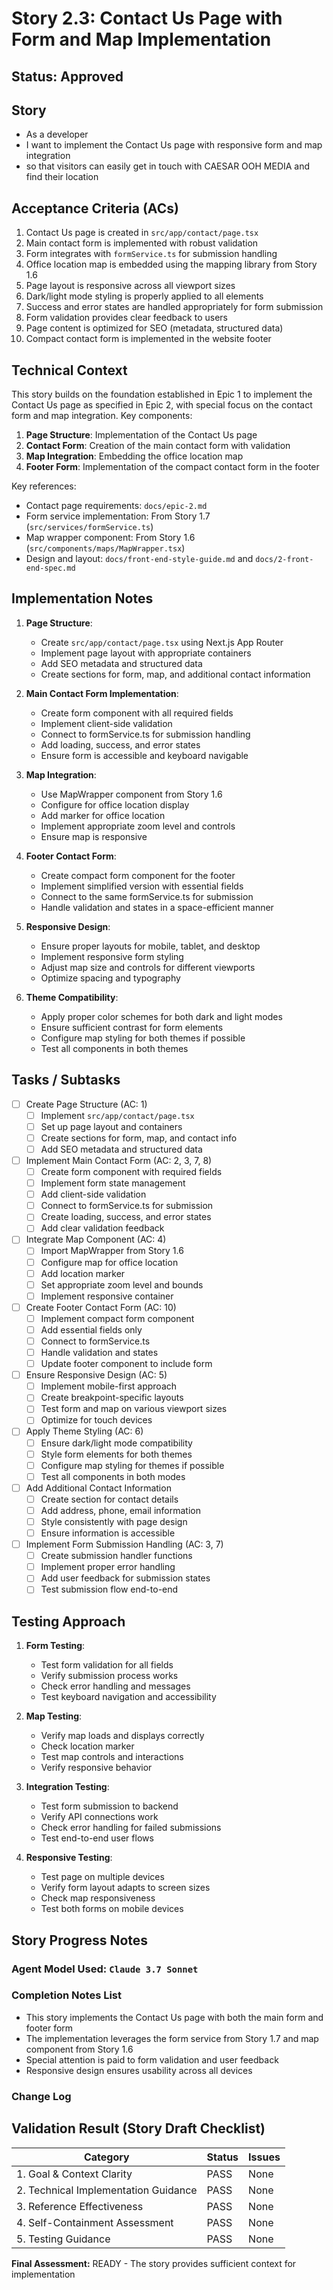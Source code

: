 # Story 2.3: Contact Us Page with Form and Map Implementation

## Status: Approved

## Story

- As a developer
- I want to implement the Contact Us page with responsive form and map integration
- so that visitors can easily get in touch with CAESAR OOH MEDIA and find their location

## Acceptance Criteria (ACs)

1. Contact Us page is created in `src/app/contact/page.tsx`
2. Main contact form is implemented with robust validation
3. Form integrates with `formService.ts` for submission handling
4. Office location map is embedded using the mapping library from Story 1.6
5. Page layout is responsive across all viewport sizes
6. Dark/light mode styling is properly applied to all elements
7. Success and error states are handled appropriately for form submission
8. Form validation provides clear feedback to users
9. Page content is optimized for SEO (metadata, structured data)
10. Compact contact form is implemented in the website footer

## Technical Context

This story builds on the foundation established in Epic 1 to implement the Contact Us page as specified in Epic 2, with special focus on the contact form and map integration. Key components:

1. **Page Structure**: Implementation of the Contact Us page
2. **Contact Form**: Creation of the main contact form with validation
3. **Map Integration**: Embedding the office location map
4. **Footer Form**: Implementation of the compact contact form in the footer

Key references:
- Contact page requirements: `docs/epic-2.md`
- Form service implementation: From Story 1.7 (`src/services/formService.ts`)
- Map wrapper component: From Story 1.6 (`src/components/maps/MapWrapper.tsx`)
- Design and layout: `docs/front-end-style-guide.md` and `docs/2-front-end-spec.md`

## Implementation Notes

1. **Page Structure**:
   - Create `src/app/contact/page.tsx` using Next.js App Router
   - Implement page layout with appropriate containers
   - Add SEO metadata and structured data
   - Create sections for form, map, and additional contact information

2. **Main Contact Form Implementation**:
   - Create form component with all required fields
   - Implement client-side validation
   - Connect to formService.ts for submission handling
   - Add loading, success, and error states
   - Ensure form is accessible and keyboard navigable

3. **Map Integration**:
   - Use MapWrapper component from Story 1.6
   - Configure for office location display
   - Add marker for office location
   - Implement appropriate zoom level and controls
   - Ensure map is responsive

4. **Footer Contact Form**:
   - Create compact form component for the footer
   - Implement simplified version with essential fields
   - Connect to the same formService.ts for submission
   - Handle validation and states in a space-efficient manner

5. **Responsive Design**:
   - Ensure proper layouts for mobile, tablet, and desktop
   - Implement responsive form styling
   - Adjust map size and controls for different viewports
   - Optimize spacing and typography

6. **Theme Compatibility**:
   - Apply proper color schemes for both dark and light modes
   - Ensure sufficient contrast for form elements
   - Configure map styling for both themes if possible
   - Test all components in both themes

## Tasks / Subtasks

- [ ] Create Page Structure (AC: 1)
  - [ ] Implement `src/app/contact/page.tsx`
  - [ ] Set up page layout and containers
  - [ ] Create sections for form, map, and contact info
  - [ ] Add SEO metadata and structured data

- [ ] Implement Main Contact Form (AC: 2, 3, 7, 8)
  - [ ] Create form component with required fields
  - [ ] Implement form state management
  - [ ] Add client-side validation
  - [ ] Connect to formService.ts for submission
  - [ ] Create loading, success, and error states
  - [ ] Add clear validation feedback

- [ ] Integrate Map Component (AC: 4)
  - [ ] Import MapWrapper from Story 1.6
  - [ ] Configure map for office location
  - [ ] Add location marker
  - [ ] Set appropriate zoom level and bounds
  - [ ] Implement responsive container

- [ ] Create Footer Contact Form (AC: 10)
  - [ ] Implement compact form component
  - [ ] Add essential fields only
  - [ ] Connect to formService.ts
  - [ ] Handle validation and states
  - [ ] Update footer component to include form

- [ ] Ensure Responsive Design (AC: 5)
  - [ ] Implement mobile-first approach
  - [ ] Create breakpoint-specific layouts
  - [ ] Test form and map on various viewport sizes
  - [ ] Optimize for touch devices

- [ ] Apply Theme Styling (AC: 6)
  - [ ] Ensure dark/light mode compatibility
  - [ ] Style form elements for both themes
  - [ ] Configure map styling for themes if possible
  - [ ] Test all components in both modes

- [ ] Add Additional Contact Information
  - [ ] Create section for contact details
  - [ ] Add address, phone, email information
  - [ ] Style consistently with page design
  - [ ] Ensure information is accessible

- [ ] Implement Form Submission Handling (AC: 3, 7)
  - [ ] Create submission handler functions
  - [ ] Implement proper error handling
  - [ ] Add user feedback for submission states
  - [ ] Test submission flow end-to-end

## Testing Approach

1. **Form Testing**:
   - Test form validation for all fields
   - Verify submission process works
   - Check error handling and messages
   - Test keyboard navigation and accessibility

2. **Map Testing**:
   - Verify map loads and displays correctly
   - Check location marker
   - Test map controls and interactions
   - Verify responsive behavior

3. **Integration Testing**:
   - Test form submission to backend
   - Verify API connections work
   - Check error handling for failed submissions
   - Test end-to-end user flows

4. **Responsive Testing**:
   - Test page on multiple devices
   - Verify form layout adapts to screen sizes
   - Check map responsiveness
   - Test both forms on mobile devices

## Story Progress Notes

### Agent Model Used: `Claude 3.7 Sonnet`

### Completion Notes List

- This story implements the Contact Us page with both the main form and footer form
- The implementation leverages the form service from Story 1.7 and map component from Story 1.6
- Special attention is paid to form validation and user feedback
- Responsive design ensures usability across all devices

### Change Log

## Validation Result (Story Draft Checklist)

| Category                             | Status | Issues |
| ------------------------------------ | ------ | ------ |
| 1. Goal & Context Clarity            | PASS   | None   |
| 2. Technical Implementation Guidance | PASS   | None   |
| 3. Reference Effectiveness           | PASS   | None   |
| 4. Self-Containment Assessment       | PASS   | None   |
| 5. Testing Guidance                  | PASS   | None   |

**Final Assessment:** READY - The story provides sufficient context for implementation 